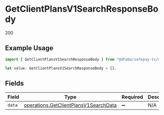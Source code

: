 # GetClientPlansV1SearchResponseBody

200

## Example Usage

```typescript
import { GetClientPlansV1SearchResponseBody } from "@dhaba/safepay-ts/models/operations";

let value: GetClientPlansV1SearchResponseBody = {};
```

## Fields

| Field                                                                                          | Type                                                                                           | Required                                                                                       | Description                                                                                    |
| ---------------------------------------------------------------------------------------------- | ---------------------------------------------------------------------------------------------- | ---------------------------------------------------------------------------------------------- | ---------------------------------------------------------------------------------------------- |
| `data`                                                                                         | [operations.GetClientPlansV1SearchData](../../models/operations/getclientplansv1searchdata.md) | :heavy_minus_sign:                                                                             | N/A                                                                                            |